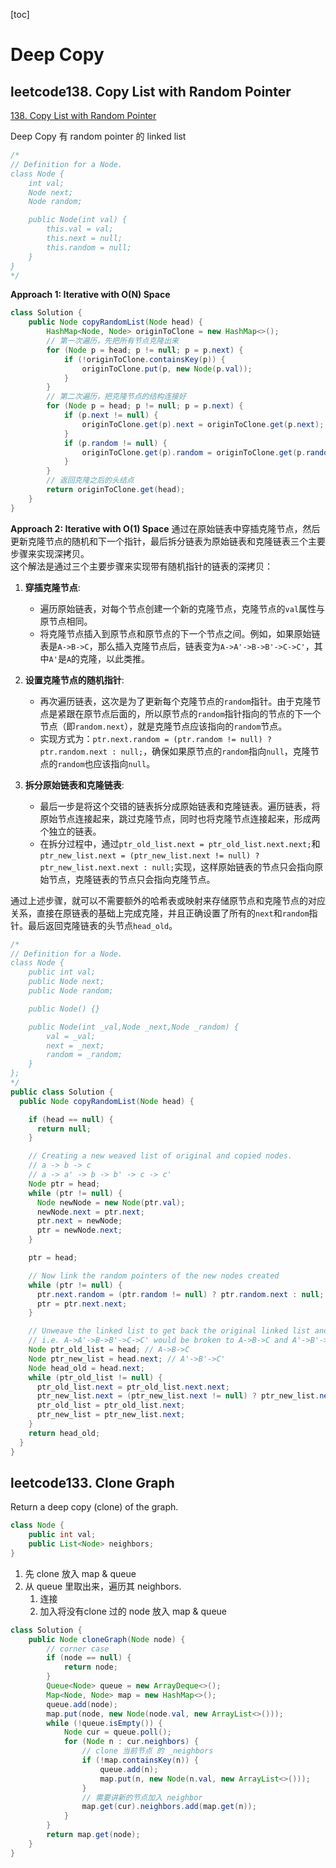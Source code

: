 [toc]
# Deep Copy
## leetcode138. Copy List with Random Pointer
[138. Copy List with Random Pointer](https://leetcode.com/problems/copy-list-with-random-pointer/description/)

Deep Copy 有 random pointer 的 linked list

```java
/*
// Definition for a Node.
class Node {
    int val;
    Node next;
    Node random;

    public Node(int val) {
        this.val = val;
        this.next = null;
        this.random = null;
    }
}
*/
```

**Approach 1: Iterative with O(N) Space**
```java
class Solution {
    public Node copyRandomList(Node head) {
        HashMap<Node, Node> originToClone = new HashMap<>();
        // 第一次遍历，先把所有节点克隆出来
        for (Node p = head; p != null; p = p.next) {
            if (!originToClone.containsKey(p)) {
                originToClone.put(p, new Node(p.val));
            }
        }
        // 第二次遍历，把克隆节点的结构连接好
        for (Node p = head; p != null; p = p.next) {
            if (p.next != null) {
                originToClone.get(p).next = originToClone.get(p.next);
            }
            if (p.random != null) {
                originToClone.get(p).random = originToClone.get(p.random);
            }
        }
        // 返回克隆之后的头结点
        return originToClone.get(head);
    }
}
```

**Approach 2: Iterative with O(1) Space**
通过在原始链表中穿插克隆节点，然后更新克隆节点的随机和下一个指针，最后拆分链表为原始链表和克隆链表三个主要步骤来实现深拷贝。        
这个解法是通过三个主要步骤来实现带有随机指针的链表的深拷贝：

1. **穿插克隆节点**:
   - 遍历原始链表，对每个节点创建一个新的克隆节点，克隆节点的`val`属性与原节点相同。
   - 将克隆节点插入到原节点和原节点的下一个节点之间。例如，如果原始链表是`A->B->C`，那么插入克隆节点后，链表变为`A->A'->B->B'->C->C'`，其中`A'`是`A`的克隆，以此类推。

2. **设置克隆节点的随机指针**:
   - 再次遍历链表，这次是为了更新每个克隆节点的`random`指针。由于克隆节点是紧跟在原节点后面的，所以原节点的`random`指针指向的节点的下一个节点（即`random.next`），就是克隆节点应该指向的`random`节点。
   - 实现方式为：`ptr.next.random = (ptr.random != null) ? ptr.random.next : null;`，确保如果原节点的`random`指向`null`，克隆节点的`random`也应该指向`null`。

3. **拆分原始链表和克隆链表**:
   - 最后一步是将这个交错的链表拆分成原始链表和克隆链表。遍历链表，将原始节点连接起来，跳过克隆节点，同时也将克隆节点连接起来，形成两个独立的链表。
   - 在拆分过程中，通过`ptr_old_list.next = ptr_old_list.next.next;`和`ptr_new_list.next = (ptr_new_list.next != null) ? ptr_new_list.next.next : null;`实现，这样原始链表的节点只会指向原始节点，克隆链表的节点只会指向克隆节点。

通过上述步骤，就可以不需要额外的哈希表或映射来存储原节点和克隆节点的对应关系，直接在原链表的基础上完成克隆，并且正确设置了所有的`next`和`random`指针。最后返回克隆链表的头节点`head_old`。

```java
/*
// Definition for a Node.
class Node {
    public int val;
    public Node next;
    public Node random;

    public Node() {}

    public Node(int _val,Node _next,Node _random) {
        val = _val;
        next = _next;
        random = _random;
    }
};
*/
public class Solution {
  public Node copyRandomList(Node head) {

    if (head == null) {
      return null;
    }

    // Creating a new weaved list of original and copied nodes.
    // a -> b -> c
    // a -> a' -> b -> b' -> c -> c'
    Node ptr = head;
    while (ptr != null) {
      Node newNode = new Node(ptr.val);
      newNode.next = ptr.next;
      ptr.next = newNode;
      ptr = newNode.next;
    }

    ptr = head;

    // Now link the random pointers of the new nodes created
    while (ptr != null) {
      ptr.next.random = (ptr.random != null) ? ptr.random.next : null;
      ptr = ptr.next.next;
    }

    // Unweave the linked list to get back the original linked list and the cloned list.
    // i.e. A->A'->B->B'->C->C' would be broken to A->B->C and A'->B'->C'
    Node ptr_old_list = head; // A->B->C
    Node ptr_new_list = head.next; // A'->B'->C'
    Node head_old = head.next;
    while (ptr_old_list != null) {
      ptr_old_list.next = ptr_old_list.next.next;
      ptr_new_list.next = (ptr_new_list.next != null) ? ptr_new_list.next.next : null;
      ptr_old_list = ptr_old_list.next;
      ptr_new_list = ptr_new_list.next;
    }
    return head_old;
  }
}
```

## leetcode133. Clone Graph

Return a deep copy (clone) of the graph.

```java
class Node {
    public int val;
    public List<Node> neighbors;
}
```

1. 先 clone 放入 map & queue
2. 从 queue 里取出来，遍历其 neighbors.
   1. 连接
   2. 加入将没有clone 过的 node 放入 map & queue


```java
class Solution {
    public Node cloneGraph(Node node) {
        // corner case 
        if (node == null) {
            return node;
        }
        Queue<Node> queue = new ArrayDeque<>();
        Map<Node, Node> map = new HashMap<>();
        queue.add(node);
        map.put(node, new Node(node.val, new ArrayList<>()));
        while (!queue.isEmpty()) {
            Node cur = queue.poll();
            for (Node n : cur.neighbors) {
                // clone 当前节点 的 _neighbors
                if (!map.containsKey(n)) {
                    queue.add(n);
                    map.put(n, new Node(n.val, new ArrayList<>()));
                }
                // 需要讲新的节点加入 neighbor
                map.get(cur).neighbors.add(map.get(n));
            }
        }
        return map.get(node);
    }
}
```
